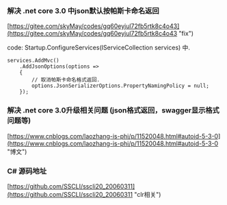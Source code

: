 
### 解决 .net core 3.0 中json默认按帕斯卡命名返回 ###

[https://gitee.com/skyMay/codes/gq60eyjul72fb5rtk8c4o43](https://gitee.com/skyMay/codes/gq60eyjul72fb5rtk8c4o43 "fix")

code: Startup.ConfigureServices(IServiceCollection services) 中.

	services.AddMvc()
        .AddJsonOptions(options =>
        {
            // 取消帕斯卡命名格式返回.
            options.JsonSerializerOptions.PropertyNamingPolicy = null;
        });

### 解决 .net core 3.0升级相关问题 (json格式返回，swagger显示格式问题等) ###

[https://www.cnblogs.com/laozhang-is-phi/p/11520048.html#autoid-5-3-0](https://www.cnblogs.com/laozhang-is-phi/p/11520048.html#autoid-5-3-0 "博文")

### C# 源码地址 ###

[https://github.com/SSCLI/sscli20_20060311](https://github.com/SSCLI/sscli20_20060311 "clr相关")